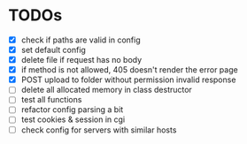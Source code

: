 # TODOs

- [x] check if paths are valid in config
- [x] set default config
- [x] delete file if request has no body
- [x] if method is not allowed, 405 doesn't render the error page
- [x] POST upload to folder without permission invalid response
- [ ] delete all allocated memory in class destructor
- [ ] test all functions
- [ ] refactor config parsing a bit
- [ ] test cookies & session in cgi
- [ ] check config for servers with similar hosts
